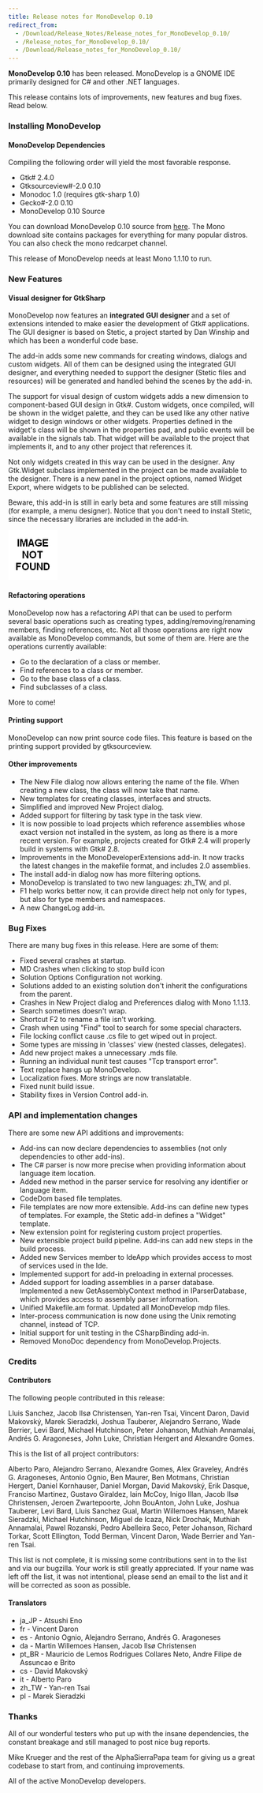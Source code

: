 ```yaml
---
title: Release notes for MonoDevelop 0.10
redirect_from:
  - /Download/Release_Notes/Release_notes_for_MonoDevelop_0.10/
  - /Release_notes_for_MonoDevelop_0.10/
  - /Download/Release_notes_for_MonoDevelop_0.10/
---
```


**MonoDevelop 0.10** has been released. MonoDevelop is a GNOME IDE primarily designed for C# and other .NET languages.

This release contains lots of improvements, new features and bug fixes. Read below.

### Installing MonoDevelop

#### MonoDevelop Dependencies

Compiling the following order will yield the most favorable response.

-   Gtk# 2.4.0
-   Gtksourceview\#-2.0 0.10
-   Monodoc 1.0 (requires gtk-sharp 1.0)
-   Gecko\#-2.0 0.10
-   MonoDevelop 0.10 Source

You can download MonoDevelop 0.10 source from [here](/download/ "Download"). The Mono download site contains packages for everything for many popular distros. You can also check the mono redcarpet channel.

This release of MonoDevelop needs at least Mono 1.1.10 to run.

### New Features

#### Visual designer for GtkSharp

MonoDevelop now features an **integrated GUI designer** and a set of extensions intended to make easier the development of Gtk# applications. The GUI designer is based on Stetic, a project started by Dan Winship and which has been a wonderful code base.

The add-in adds some new commands for creating windows, dialogs and custom widgets. All of them can be designed using the integrated GUI designer, and everything needed to support the designer (Stetic files and resources) will be generated and handled behind the scenes by the add-in.

The support for visual design of custom widgets adds a new dimension to component-based GUI design in Gtk#. Custom widgets, once compiled, will be shown in the widget palette, and they can be used like any other native widget to design windows or other widgets. Properties defined in the widget's class will be shown in the properties pad, and public events will be available in the signals tab. That widget will be available to the project that implements it, and to any other project that references it.

Not only widgets created in this way can be used in the designer. Any Gtk.Widget subclass implemented in the project can be made available to the designer. There is a new panel in the project options, named Widget Export, where widgets to be published can be selected.

Beware, this add-in is still in early beta and some features are still missing (for example, a menu designer). Notice that you don't need to install Stetic, since the necessary libraries are included in the add-in.

[![The integrated Gtk# GUI designer](/images/404.png)](File:Media_Gallery/Stetic-in-monodevelop.png "Stetic-in-monodevelop.png")

#### Refactoring operations

MonoDevelop now has a refactoring API that can be used to perform several basic operations such as creating types, adding/removing/renaming members, finding references, etc. Not all those operations are right now available as MonoDevelop commands, but some of them are. Here are the operations currently available:

-   Go to the declaration of a class or member.
-   Find references to a class or member.
-   Go to the base class of a class.
-   Find subclasses of a class.

More to come!

#### Printing support

MonoDevelop can now print source code files. This feature is based on the printing support provided by gtksourceview.

#### Other improvements

-   The New File dialog now allows entering the name of the file. When creating a new class, the class will now take that name.
-   New templates for creating classes, interfaces and structs.
-   Simplified and improved New Project dialog.
-   Added support for filtering by task type in the task view.
-   It is now possible to load projects which reference assemblies whose exact version not installed in the system, as long as there is a more recent version. For example, projects created for Gtk# 2.4 will properly build in systems with Gtk# 2.8.
-   Improvements in the MonoDeveloperExtensions add-in. It now tracks the latest changes in the makefile format, and includes 2.0 assemblies.
-   The install add-in dialog now has more filtering options.
-   MonoDevelop is translated to two new languages: zh\_TW, and pl.
-   F1 help works better now, it can provide direct help not only for types, but also for type members and namespaces.
-   A new ChangeLog add-in.

### Bug Fixes

There are many bug fixes in this release. Here are some of them:

-   Fixed several crashes at startup.
-   MD Crashes when clicking to stop build icon
-   Solution Options Configuration not working.
-   Solutions added to an existing solution don't inherit the configurations from the parent.
-   Crashes in New Project dialog and Preferences dialog with Mono 1.1.13.
-   Search sometimes doesn't wrap.
-   Shortcut F2 to rename a file isn't working.
-   Crash when using "Find" tool to search for some special characters.
-   File locking conflict cause .cs file to get wiped out in project.
-   Some types are missing in 'classes' view (nested classes, delegates).
-   Add new project makes a unnecessary .mds file.
-   Running an individual nunit test causes "Tcp transport error".
-   Text replace hangs up MonoDevelop.
-   Localization fixes. More strings are now translatable.
-   Fixed nunit build issue.
-   Stability fixes in Version Control add-in.

### API and implementation changes

There are some new API additions and improvements:

-   Add-ins can now declare dependencies to assemblies (not only dependencies to other add-ins).
-   The C# parser is now more precise when providing information about language item location.
-   Added new method in the parser service for resolving any identifier or language item.
-   CodeDom based file templates.
-   File templates are now more extensible. Add-ins can define new types of templates. For example, the Stetic add-in defines a "Widget" template.
-   New extension point for registering custom project properties.
-   New extensible project build pipeline. Add-ins can add new steps in the build process.
-   Added new Services member to IdeApp which provides access to most of services used in the Ide.
-   Implemented support for add-in preloading in external processes.
-   Added support for loading assemblies in a parser database. Implemented a new GetAssemblyContext method in IParserDatabase, which provides access to assembly parser information.
-   Unified Makefile.am format. Updated all MonoDevelop mdp files.
-   Inter-process communication is now done using the Unix remoting channel, instead of TCP.
-   Initial support for unit testing in the CSharpBinding add-in.
-   Removed MonoDoc dependency from MonoDevelop.Projects.

### Credits

#### Contributors

The following people contributed in this release:

Lluis Sanchez, Jacob Ilsø Christensen, Yan-ren Tsai, Vincent Daron, David Makovský, Marek Sieradzki, Joshua Tauberer, Alejandro Serrano, Wade Berrier, Levi Bard, Michael Hutchinson, Peter Johanson, Muthiah Annamalai, Andrés G. Aragoneses, John Luke, Christian Hergert and Alexandre Gomes.

This is the list of all project contributors:

Alberto Paro, Alejandro Serrano, Alexandre Gomes, Alex Graveley, Andrés G. Aragoneses, Antonio Ognio, Ben Maurer, Ben Motmans, Christian Hergert, Daniel Kornhauser, Daniel Morgan, David Makovský, Erik Dasque, Franciso Martinez, Gustavo Giraldez, Iain McCoy, Inigo Illan, Jacob Ilsø Christensen, Jeroen Zwartepoorte, John BouAnton, John Luke, Joshua Tauberer, Levi Bard, Lluis Sanchez Gual, Martin Willemoes Hansen, Marek Sieradzki, Michael Hutchinson, Miguel de Icaza, Nick Drochak, Muthiah Annamalai, Pawel Rozanski, Pedro Abelleira Seco, Peter Johanson, Richard Torkar, Scott Ellington, Todd Berman, Vincent Daron, Wade Berrier and Yan-ren Tsai.

This list is not complete, it is missing some contributions sent in to the list and via our bugzilla. Your work is still greatly appreciated. If your name was left off the list, it was not intentional, please send an email to the list and it will be corrected as soon as possible.

#### Translators

-   ja\_JP - Atsushi Eno
-   fr - Vincent Daron
-   es - Antonio Ognio, Alejandro Serrano, Andrés G. Aragoneses
-   da - Martin Willemoes Hansen, Jacob Ilsø Christensen
-   pt\_BR - Mauricio de Lemos Rodrigues Collares Neto, Andre Filipe de Assuncao e Brito
-   cs - David Makovský
-   it - Alberto Paro
-   zh\_TW - Yan-ren Tsai
-   pl - Marek Sieradzki

### Thanks

All of our wonderful testers who put up with the insane dependencies, the constant breakage and still managed to post nice bug reports.

Mike Krueger and the rest of the AlphaSierraPapa team for giving us a great codebase to start from, and continuing improvements.

All of the active MonoDevelop developers.

